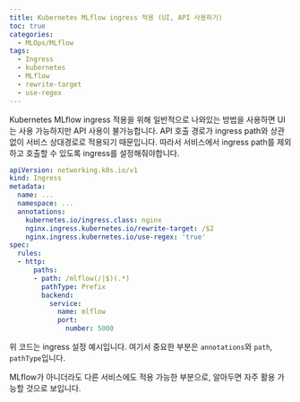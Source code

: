 ```yaml
---
title: Kubernetes MLflow ingress 적용 (UI, API 사용하기)
toc: true
categories:
  - MLOps/MLflow
tags:
  - Ingress
  - kubernetes
  - MLflow
  - rewrite-target
  - use-regex
---
```


Kubernetes MLflow ingress 적용을 위해 일반적으로 나와있는 방법을 사용하면 UI는 사용 가능하지만 API 사용이 불가능합니다. API 호출 경로가 ingress path와 상관없이 서비스 상대경로로 적용되기 때문입니다. 따라서 서비스에서 ingress path를 제외하고 호출할 수 있도록 ingress를 설정해줘야합니다.

```yaml
apiVersion: networking.k8s.io/v1
kind: Ingress
metadata:
  name: ...
  namespace: ...
  annotations:
    kubernetes.io/ingress.class: nginx
    nginx.ingress.kubernetes.io/rewrite-target: /$2
    nginx.ingress.kubernetes.io/use-regex: 'true'
spec:
  rules:
  - http:
      paths:
      - path: /mlflow(/|$)(.*)
        pathType: Prefix
        backend:
          service:
            name: mlflow
            port:
              number: 5000
```

위 코드는 ingress 설정 예시입니다. 여기서 중요한 부분은 `annotations`와 `path`, `pathType`입니다.

MLflow가 아니더라도 다른 서비스에도 적용 가능한 부분으로, 알아두면 자주 활용 가능할 것으로 보입니다.
